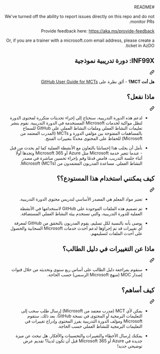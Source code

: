 <div class="Box-sc-g0xbh4-0 eoaCFS js-snippet-clipboard-copy-unpositioned undefined" data-hpc="true"><article class="markdown-body entry-content container-lg" itemprop="text"><p dir="rtl">#README</p>
<p dir="rtl">We've turned off the ability to report issues directly on this repo and do not monitor PRs.</p>
<p dir="rtl">Provide feedback here: <a href="https://aka.ms/provide-feedback" rel="nofollow">https://aka.ms/provide-feedback</a></p>
<p dir="rtl">Or, if you are a trainer with a microsoft.com email address, please create a ticket in AzDO.</p>
<div class="markdown-heading" dir="rtl"><h1 tabindex="-1" class="heading-element" dir="rtl">INF99X: دورة تدريبية نموذجية</h1><a id="user-content-inf99x-دورة-تدريبية-نموذجية" class="anchor" aria-label="Permalink: INF99X: دورة تدريبية نموذجية" href="#inf99x-دورة-تدريبية-نموذجية"><svg class="octicon octicon-link" viewBox="0 0 16 16" version="1.1" width="16" height="16" aria-hidden="true"><path d="m7.775 3.275 1.25-1.25a3.5 3.5 0 1 1 4.95 4.95l-2.5 2.5a3.5 3.5 0 0 1-4.95 0 .751.751 0 0 1 .018-1.042.751.751 0 0 1 1.042-.018 1.998 1.998 0 0 0 2.83 0l2.5-2.5a2.002 2.002 0 0 0-2.83-2.83l-1.25 1.25a.751.751 0 0 1-1.042-.018.751.751 0 0 1-.018-1.042Zm-4.69 9.64a1.998 1.998 0 0 0 2.83 0l1.25-1.25a.751.751 0 0 1 1.042.018.751.751 0 0 1 .018 1.042l-1.25 1.25a3.5 3.5 0 1 1-4.95-4.95l2.5-2.5a3.5 3.5 0 0 1 4.95 0 .751.751 0 0 1-.018 1.042.751.751 0 0 1-1.042.018 1.998 1.998 0 0 0-2.83 0l-2.5 2.5a1.998 1.998 0 0 0 0 2.83Z"></path></svg></a></div>
<p dir="rtl"><strong>هل أنت MCT؟</strong> - ألق نظرة على <a href="https://microsoftlearning.github.io/MCT-User-Guide/" rel="nofollow">GitHub User Guide for MCTs</a></p>
<div class="markdown-heading" dir="rtl"><h2 tabindex="-1" class="heading-element" dir="rtl">ماذا نفعل؟</h2><a id="user-content-ماذا-نفعل" class="anchor" aria-label="Permalink: ماذا نفعل؟" href="#ماذا-نفعل"><svg class="octicon octicon-link" viewBox="0 0 16 16" version="1.1" width="16" height="16" aria-hidden="true"><path d="m7.775 3.275 1.25-1.25a3.5 3.5 0 1 1 4.95 4.95l-2.5 2.5a3.5 3.5 0 0 1-4.95 0 .751.751 0 0 1 .018-1.042.751.751 0 0 1 1.042-.018 1.998 1.998 0 0 0 2.83 0l2.5-2.5a2.002 2.002 0 0 0-2.83-2.83l-1.25 1.25a.751.751 0 0 1-1.042-.018.751.751 0 0 1-.018-1.042Zm-4.69 9.64a1.998 1.998 0 0 0 2.83 0l1.25-1.25a.751.751 0 0 1 1.042.018.751.751 0 0 1 .018 1.042l-1.25 1.25a3.5 3.5 0 1 1-4.95-4.95l2.5-2.5a3.5 3.5 0 0 1 4.95 0 .751.751 0 0 1-.018 1.042.751.751 0 0 1-1.042.018 1.998 1.998 0 0 0-2.83 0l-2.5 2.5a1.998 1.998 0 0 0 0 2.83Z"></path></svg></a></div>
<ul dir="rtl">
<li>
<p dir="rtl">لدعم هذه الدورة التدريبية، سنحتاج إلى إجراء تحديثات متكررة لمحتوى الدورة لتظل مواكبة لخدمات Microsoft المستخدمة في الدورة التدريبية. نقوم بنشر تعليمات النشاط العملي وملفات النشاط العملي على GitHub للسماح بالمساهمات المفتوحة بين مؤلفي الدورة و MCTs (المدرب المعتمد من Microsoft) للحفاظ على المحتوى محدثًا بتغييرات المنتج.</p>
</li>
<li>
<p dir="rtl">نأمل أن يجلب هذا إحساسًا بالتعاون مع الأنشطة العملية كما لم يحدث من قبل - عندما تتغير خدمة Microsoft مثل Azure أو Microsoft 365 وتجدها أولًا أثناء جلسة التدريب، فامض قدمًا وقم بإجراء تحسين مباشرة في مصدر النشاط العملي. مساعدة المدربون المعتمدون من Microsoft (MCTs).</p>
</li>
</ul>
<div class="markdown-heading" dir="rtl"><h2 tabindex="-1" class="heading-element" dir="rtl">كيف يمكنني استخدام هذا المستودع؟؟</h2><a id="user-content-كيف-يمكنني-استخدام-هذا-المستودع" class="anchor" aria-label="Permalink: كيف يمكنني استخدام هذا المستودع؟؟" href="#كيف-يمكنني-استخدام-هذا-المستودع"><svg class="octicon octicon-link" viewBox="0 0 16 16" version="1.1" width="16" height="16" aria-hidden="true"><path d="m7.775 3.275 1.25-1.25a3.5 3.5 0 1 1 4.95 4.95l-2.5 2.5a3.5 3.5 0 0 1-4.95 0 .751.751 0 0 1 .018-1.042.751.751 0 0 1 1.042-.018 1.998 1.998 0 0 0 2.83 0l2.5-2.5a2.002 2.002 0 0 0-2.83-2.83l-1.25 1.25a.751.751 0 0 1-1.042-.018.751.751 0 0 1-.018-1.042Zm-4.69 9.64a1.998 1.998 0 0 0 2.83 0l1.25-1.25a.751.751 0 0 1 1.042.018.751.751 0 0 1 .018 1.042l-1.25 1.25a3.5 3.5 0 1 1-4.95-4.95l2.5-2.5a3.5 3.5 0 0 1 4.95 0 .751.751 0 0 1-.018 1.042.751.751 0 0 1-1.042.018 1.998 1.998 0 0 0-2.83 0l-2.5 2.5a1.998 1.998 0 0 0 0 2.83Z"></path></svg></a></div>
<ul dir="rtl">
<li>
<p dir="rtl">تعتبر مواد المعلم هي المصدر الأساسي لتدريس محتوى الدورة التدريبية.</p>
</li>
<li>
<p dir="rtl">تم تصميم هذه الملفات الموجودة على GitHub لاستخدامها في الأنشطة العملية للدورة التدريبية، والتي تستخدم بيئة النشاط العملي المستضافة.</p>
</li>
<li>
<p dir="rtl">يوصى بأنه بالنسبة لكل تسليم، يقوم المدربون بالتحقق من GitHub لمعرفة أي تغييرات قد تم إجراؤها لدعم أحدث خدمات Microsoft السحابية والحصول على أحدث الملفات لتسليمهم.</p>
</li>
</ul>
<div class="markdown-heading" dir="rtl"><h2 tabindex="-1" class="heading-element" dir="rtl">ماذا عن التغييرات في دليل الطالب؟</h2><a id="user-content-ماذا-عن-التغييرات-في-دليل-الطالب" class="anchor" aria-label="Permalink: ماذا عن التغييرات في دليل الطالب؟" href="#ماذا-عن-التغييرات-في-دليل-الطالب"><svg class="octicon octicon-link" viewBox="0 0 16 16" version="1.1" width="16" height="16" aria-hidden="true"><path d="m7.775 3.275 1.25-1.25a3.5 3.5 0 1 1 4.95 4.95l-2.5 2.5a3.5 3.5 0 0 1-4.95 0 .751.751 0 0 1 .018-1.042.751.751 0 0 1 1.042-.018 1.998 1.998 0 0 0 2.83 0l2.5-2.5a2.002 2.002 0 0 0-2.83-2.83l-1.25 1.25a.751.751 0 0 1-1.042-.018.751.751 0 0 1-.018-1.042Zm-4.69 9.64a1.998 1.998 0 0 0 2.83 0l1.25-1.25a.751.751 0 0 1 1.042.018.751.751 0 0 1 .018 1.042l-1.25 1.25a3.5 3.5 0 1 1-4.95-4.95l2.5-2.5a3.5 3.5 0 0 1 4.95 0 .751.751 0 0 1-.018 1.042.751.751 0 0 1-1.042.018 1.998 1.998 0 0 0-2.83 0l-2.5 2.5a1.998 1.998 0 0 0 0 2.83Z"></path></svg></a></div>
<ul dir="rtl">
<li>سنقوم بمراجعة دليل الطالب على أساس ربع سنوي وتحديثه من خلال قنوات إصدار MOC (منهج Microsoft الرسمي) حسب الحاجة.</li>
</ul>
<div class="markdown-heading" dir="rtl"><h2 tabindex="-1" class="heading-element" dir="rtl">كيف أساهم؟</h2><a id="user-content-كيف-أساهم" class="anchor" aria-label="Permalink: كيف أساهم؟" href="#كيف-أساهم"><svg class="octicon octicon-link" viewBox="0 0 16 16" version="1.1" width="16" height="16" aria-hidden="true"><path d="m7.775 3.275 1.25-1.25a3.5 3.5 0 1 1 4.95 4.95l-2.5 2.5a3.5 3.5 0 0 1-4.95 0 .751.751 0 0 1 .018-1.042.751.751 0 0 1 1.042-.018 1.998 1.998 0 0 0 2.83 0l2.5-2.5a2.002 2.002 0 0 0-2.83-2.83l-1.25 1.25a.751.751 0 0 1-1.042-.018.751.751 0 0 1-.018-1.042Zm-4.69 9.64a1.998 1.998 0 0 0 2.83 0l1.25-1.25a.751.751 0 0 1 1.042.018.751.751 0 0 1 .018 1.042l-1.25 1.25a3.5 3.5 0 1 1-4.95-4.95l2.5-2.5a3.5 3.5 0 0 1 4.95 0 .751.751 0 0 1-.018 1.042.751.751 0 0 1-1.042.018 1.998 1.998 0 0 0-2.83 0l-2.5 2.5a1.998 1.998 0 0 0 0 2.83Z"></path></svg></a></div>
<ul dir="rtl">
<li>
<p dir="rtl">يمكن لأي MCT (مدرب معتمد من Microsoft) إرسال طلب سحب إلى التعليمات البرمجية أو المحتوى في نسخة GitHub. بعد ذلك، ستقوم Microsoft ومؤلف الدورة التدريبية بفرز المحتوى وإدراج تغييرات في التعليمات البرمجية للنشاط العملي حسب الحاجة.</p>
</li>
<li>
<p dir="rtl">يمكنك إرسال الأخطاء والتغييرات والتحسينات والأفكار. هل تبحث عن ميزة جديدة في Azure أو Microsoft 365 قبل أن تكون لدينا؟ تقديم عرض توضيحي جديد!</p>
</li>
</ul>
</article></div>
